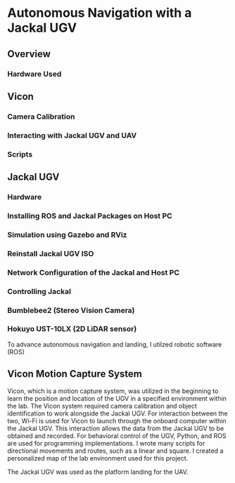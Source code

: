 # Autonomous Navigation with a Jackal UGV
## Overview


### Hardware Used



## Vicon 


### Camera Calibration


### Interacting with Jackal UGV and UAV


### Scripts



## Jackal UGV

### Hardware

### Installing ROS and Jackal Packages on Host PC

### Simulation using Gazebo and RViz

### Reinstall Jackal UGV ISO

### Network Configuration of the Jackal and Host PC

### Controlling Jackal 

### Bumblebee2 (Stereo Vision Camera)

### Hokuyo UST-10LX (2D LiDAR sensor) 
















To advance autonomous navigation and landing, I utilzed robotic software (ROS)

## Vicon Motion Capture System
Vicon, which is a motion capture system, was utilized in the beginning to learn the position and location of the UGV in a specified environment within the lab. The Vicon system required camera calibration and object identification to work alongside the Jackal UGV. For interaction between the two, Wi-Fi is used for Vicon to launch through the onboard computer within the Jackal UGV. This interaction allows the data from the Jackal UGV to be obtained and recorded. For behavioral control of the UGV, Python, and ROS are used for programming implementations. I wrote many scripts for directional movements and routes, such as a linear and square. I created a personalized map of the lab environment used for this project. 

The Jackal UGV was used as the platform landing for the UAV. 












<p align="center">

</p>